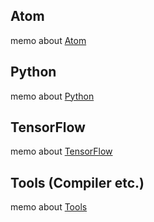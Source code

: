 ## **Atom**
memo about [Atom](/atom.md)

## **Python**
memo about [Python](/python.md)

## **TensorFlow**
memo about [TensorFlow](/tensorflow.md)

## **Tools (Compiler etc.)**
memo about [Tools](/tools.md)
